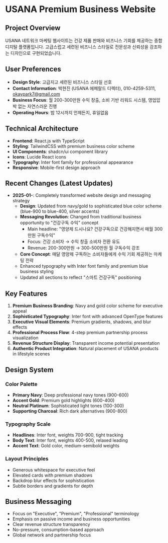 # USANA Premium Business Website

## Project Overview
USANA 네트워크 마케팅 웹사이트는 건강 제품 판매와 비즈니스 기회를 제공하는 종합 디지털 플랫폼입니다. 고급스럽고 세련된 비즈니스 스타일로 전문성과 신뢰성을 강조하는 디자인으로 구현되었습니다.

## User Preferences
- **Design Style**: 고급지고 세련된 비즈니스 스타일 선호
- **Contact Information**: 박현진 (USANA 에메랄드 디렉터), 010-4259-5311, okaypark7@gmail.com
- **Business Focus**: 월 200-300만원 수익 창출, 소비 기반 리워드 시스템, 영업압박 없는 자연스러운 진행
- **Operating Hours**: 밤 12시까지 언제든지, 휴일없음

## Technical Architecture
- **Frontend**: React.js with TypeScript
- **Styling**: TailwindCSS with premium business color scheme
- **UI Components**: shadcn/ui component library
- **Icons**: Lucide React icons
- **Typography**: Inter font family for professional appearance
- **Responsive**: Mobile-first design approach

## Recent Changes (Latest Updates)
- **2025-01-**: Completely transformed website design and messaging strategy
  - **Design**: Updated from navy/gold to sophisticated blue color scheme (blue-900 to blue-400, silver accents)
  - **Messaging Revolution**: Changed from traditional business opportunity to "건강구독 수익" concept
    - Main headline: "영양제 드시나요? 건강구독으로 건강해지면서 매월 300만원 구독수익"
    - Focus: 건강 소비자 → 수익 창출 소비자 전환 유도
    - Revenue: 200-300만원 → 300-500만원 월 구독수익 강조
  - **Core Concept**: 매달 영양제 구독하는 소비자들에게 수익 기회 제공하는 마케팅 전략
  - Enhanced typography with Inter font family and premium blue business styling
  - Updated all sections to reflect "스마트 건강구독" positioning

## Key Features
1. **Premium Business Branding**: Navy and gold color scheme for executive appeal
2. **Sophisticated Typography**: Inter font with advanced OpenType features
3. **Executive Visual Elements**: Premium gradients, shadows, and blur effects
4. **Professional Process Flow**: 4-step premium partnership process visualization
5. **Revenue Structure Display**: Transparent income potential presentation
6. **Authentic Product Integration**: Natural placement of USANA products in lifestyle scenes

## Design System
### Color Palette
- **Primary Navy**: Deep professional navy tones (900-600)
- **Accent Gold**: Premium gold highlights (600-400)
- **Neutral Platinum**: Sophisticated light tones (100-300)
- **Supporting Charcoal**: Rich dark alternatives (900-800)

### Typography Scale
- **Headlines**: Inter font, weights 700-900, tight tracking
- **Body Text**: Inter font, weights 400-500, relaxed leading
- **Accent Text**: Gold color, medium-semibold weights

### Layout Principles
- Generous whitespace for executive feel
- Elevated cards with premium shadows
- Backdrop blur effects for sophistication
- Subtle borders and gradients for depth

## Business Messaging
- Focus on "Executive", "Premium", "Professional" terminology
- Emphasis on passive income and business opportunities
- Clear revenue structure transparency
- No-pressure, consumption-based approach
- Global network and partnership focus